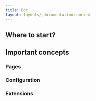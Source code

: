 ```yaml
---
title: Doc
layout: layouts/_documentation:content
---
```


## Where to start?

## Important concepts

### Pages

### Configuration

### Extensions

